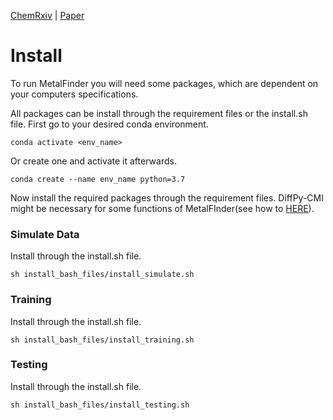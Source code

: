 [ChemRxiv](https://chemrxiv.org/engage/chemrxiv/article-details/6221f17357a9d20c9a729ecb)  |  [Paper](https://pubs.rsc.org/en/content/articlelanding/2023/dd/d2dd00086e)

# Install
To run MetalFinder you will need some packages, which are dependent on your computers specifications. 

All  packages can be install through the requirement files or the install.sh file. 
First go to your desired conda environment.
 ```
conda activate <env_name>
``` 
Or create one and activate it afterwards.
```
conda create --name env_name python=3.7
``` 

Now install the required packages through the requirement files.
DiffPy-CMI might be necessary for some functions of MetalFInder(see how to [HERE](https://www.diffpy.org/products/diffpycmi/index.html)).
### Simulate Data
Install through the install.sh file.
```
sh install_bash_files/install_simulate.sh
``` 
### Training
Install through the install.sh file.
```
sh install_bash_files/install_training.sh
``` 

### Testing
Install through the install.sh file.
```
sh install_bash_files/install_testing.sh
``` 

